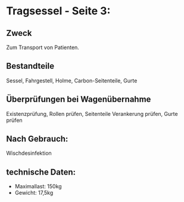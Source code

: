 # Tragsessel - Seite 3:
## Zweck
Zum Transport von Patienten.
## Bestandteile
Sessel, Fahrgestell, Holme, Carbon-Seitenteile, Gurte
## Überprüfungen bei Wagenübernahme
Existenzprüfung, Rollen prüfen, Seitenteile Verankerung prüfen, Gurte prüfen
## Nach Gebrauch:
Wischdesinfektion
## technische Daten:
+ Maximallast: 150kg
+ Gewicht: 17,5kg